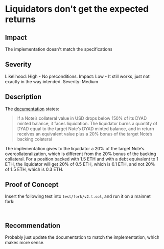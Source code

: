 # Liquidators don't get the expected returns

## Impact
The implementation doesn't match the specifications

## Severity
Likelihood: High - No preconditions.
Impact: Low - It still works, just not exactly in the way intended.
Severity: Medium

## Description
The [documentation](https://dyadstable.notion.site/DYAD-design-outline-v6-3fa96f99425e458abbe574f67b795145) states:
> If a Note’s collateral value in USD drops below 150% of its DYAD minted balance, it faces liquidation. The liquidator burns a quantity of DYAD equal to the target Note’s DYAD minted balance, and in return receives an equivalent value plus a 20% bonus of the target Note’s backing colateral

The implementation gives to the liquidator a 20% of the target Note’s overcollateralization, which is different from the 20% bonus of the backing collateral. For a position backed with 1.5 ETH and with a debt equivalent to 1 ETH, the liquidator will get 20% of 0.5 ETH, which is 0.1 ETH, and not 20% of 1.5 ETH, which is 0.3 ETH.

## Proof of Concept

Insert the following test into `test/fork/v2.t.sol`, and run it on a mainnet fork:

```

```



```

```

## Recommendation

Probably just update the documentation to match the implementation, which makes more sense.